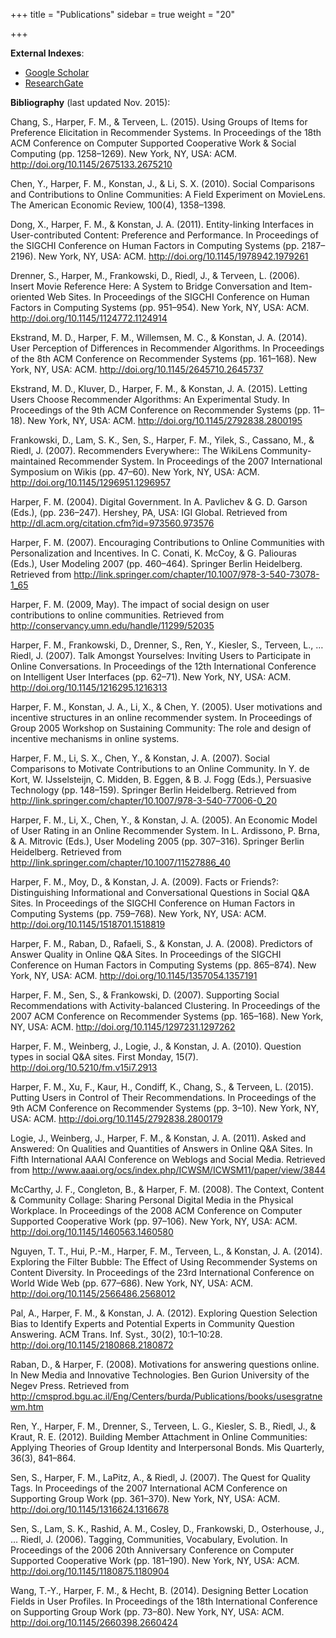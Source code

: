 +++
title = "Publications"
sidebar = true
weight = "20"

+++

**External Indexes**:

* [Google Scholar](https://scholar.google.com/citations?user=y9kaCjcAAAAJ&hl=en&oi=sra)
* [ResearchGate](https://www.researchgate.net/profile/Franklin_Harper)

**Bibliography** (last updated Nov. 2015):

Chang, S., Harper, F. M., & Terveen, L. (2015). Using Groups of Items for Preference Elicitation in Recommender Systems. In Proceedings of the 18th ACM Conference on Computer Supported Cooperative Work & Social Computing (pp. 1258–1269). New York, NY, USA: ACM. http://doi.org/10.1145/2675133.2675210

Chen, Y., Harper, F. M., Konstan, J., & Li, S. X. (2010). Social Comparisons and Contributions to Online Communities: A Field Experiment on MovieLens. The American Economic Review, 100(4), 1358–1398.

Dong, X., Harper, F. M., & Konstan, J. A. (2011). Entity-linking Interfaces in User-contributed Content: Preference and Performance. In Proceedings of the SIGCHI Conference on Human Factors in Computing Systems (pp. 2187–2196). New York, NY, USA: ACM. http://doi.org/10.1145/1978942.1979261

Drenner, S., Harper, M., Frankowski, D., Riedl, J., & Terveen, L. (2006). Insert Movie Reference Here: A System to Bridge Conversation and Item-oriented Web Sites. In Proceedings of the SIGCHI Conference on Human Factors in Computing Systems (pp. 951–954). New York, NY, USA: ACM. http://doi.org/10.1145/1124772.1124914

Ekstrand, M. D., Harper, F. M., Willemsen, M. C., & Konstan, J. A. (2014). User Perception of Differences in Recommender Algorithms. In Proceedings of the 8th ACM Conference on Recommender Systems (pp. 161–168). New York, NY, USA: ACM. http://doi.org/10.1145/2645710.2645737

Ekstrand, M. D., Kluver, D., Harper, F. M., & Konstan, J. A. (2015). Letting Users Choose Recommender Algorithms: An Experimental Study. In Proceedings of the 9th ACM Conference on Recommender Systems (pp. 11–18). New York, NY, USA: ACM. http://doi.org/10.1145/2792838.2800195

Frankowski, D., Lam, S. K., Sen, S., Harper, F. M., Yilek, S., Cassano, M., & Riedl, J. (2007). Recommenders Everywhere:: The WikiLens Community-maintained Recommender System. In Proceedings of the 2007 International Symposium on Wikis (pp. 47–60). New York, NY, USA: ACM. http://doi.org/10.1145/1296951.1296957

Harper, F. M. (2004). Digital Government. In A. Pavlichev & G. D. Garson (Eds.), (pp. 236–247). Hershey, PA, USA: IGI Global. Retrieved from http://dl.acm.org/citation.cfm?id=973560.973576

Harper, F. M. (2007). Encouraging Contributions to Online Communities with Personalization and Incentives. In C. Conati, K. McCoy, & G. Paliouras (Eds.), User Modeling 2007 (pp. 460–464). Springer Berlin Heidelberg. Retrieved from http://link.springer.com/chapter/10.1007/978-3-540-73078-1_65

Harper, F. M. (2009, May). The impact of social design on user contributions to online communities. Retrieved from http://conservancy.umn.edu/handle/11299/52035

Harper, F. M., Frankowski, D., Drenner, S., Ren, Y., Kiesler, S., Terveen, L., … Riedl, J. (2007). Talk Amongst Yourselves: Inviting Users to Participate in Online Conversations. In Proceedings of the 12th International Conference on Intelligent User Interfaces (pp. 62–71). New York, NY, USA: ACM. http://doi.org/10.1145/1216295.1216313

Harper, F. M., Konstan, J. A., Li, X., & Chen, Y. (2005). User motivations and incentive structures in an online recommender system. In Proceedings of Group 2005 Workshop on Sustaining Community: The role and design of incentive mechanisms in online systems.

Harper, F. M., Li, S. X., Chen, Y., & Konstan, J. A. (2007). Social Comparisons to Motivate Contributions to an Online Community. In Y. de Kort, W. IJsselsteijn, C. Midden, B. Eggen, & B. J. Fogg (Eds.), Persuasive Technology (pp. 148–159). Springer Berlin Heidelberg. Retrieved from http://link.springer.com/chapter/10.1007/978-3-540-77006-0_20

Harper, F. M., Li, X., Chen, Y., & Konstan, J. A. (2005). An Economic Model of User Rating in an Online Recommender System. In L. Ardissono, P. Brna, & A. Mitrovic (Eds.), User Modeling 2005 (pp. 307–316). Springer Berlin Heidelberg. Retrieved from http://link.springer.com/chapter/10.1007/11527886_40

Harper, F. M., Moy, D., & Konstan, J. A. (2009). Facts or Friends?: Distinguishing Informational and Conversational Questions in Social Q&A Sites. In Proceedings of the SIGCHI Conference on Human Factors in Computing Systems (pp. 759–768). New York, NY, USA: ACM. http://doi.org/10.1145/1518701.1518819

Harper, F. M., Raban, D., Rafaeli, S., & Konstan, J. A. (2008). Predictors of Answer Quality in Online Q&A Sites. In Proceedings of the SIGCHI Conference on Human Factors in Computing Systems (pp. 865–874). New York, NY, USA: ACM. http://doi.org/10.1145/1357054.1357191

Harper, F. M., Sen, S., & Frankowski, D. (2007). Supporting Social Recommendations with Activity-balanced Clustering. In Proceedings of the 2007 ACM Conference on Recommender Systems (pp. 165–168). New York, NY, USA: ACM. http://doi.org/10.1145/1297231.1297262

Harper, F. M., Weinberg, J., Logie, J., & Konstan, J. A. (2010). Question types in social Q&A sites. First Monday, 15(7). http://doi.org/10.5210/fm.v15i7.2913

Harper, F. M., Xu, F., Kaur, H., Condiff, K., Chang, S., & Terveen, L. (2015). Putting Users in Control of Their Recommendations. In Proceedings of the 9th ACM Conference on Recommender Systems (pp. 3–10). New York, NY, USA: ACM. http://doi.org/10.1145/2792838.2800179

Logie, J., Weinberg, J., Harper, F. M., & Konstan, J. A. (2011). Asked and Answered: On Qualities and Quantities of Answers in Online Q&A Sites. In Fifth International AAAI Conference on Weblogs and Social Media. Retrieved from http://www.aaai.org/ocs/index.php/ICWSM/ICWSM11/paper/view/3844

McCarthy, J. F., Congleton, B., & Harper, F. M. (2008). The Context, Content & Community Collage: Sharing Personal Digital Media in the Physical Workplace. In Proceedings of the 2008 ACM Conference on Computer Supported Cooperative Work (pp. 97–106). New York, NY, USA: ACM. http://doi.org/10.1145/1460563.1460580

Nguyen, T. T., Hui, P.-M., Harper, F. M., Terveen, L., & Konstan, J. A. (2014). Exploring the Filter Bubble: The Effect of Using Recommender Systems on Content Diversity. In Proceedings of the 23rd International Conference on World Wide Web (pp. 677–686). New York, NY, USA: ACM. http://doi.org/10.1145/2566486.2568012

Pal, A., Harper, F. M., & Konstan, J. A. (2012). Exploring Question Selection Bias to Identify Experts and Potential Experts in Community Question Answering. ACM Trans. Inf. Syst., 30(2), 10:1–10:28. http://doi.org/10.1145/2180868.2180872

Raban, D., & Harper, F. (2008). Motivations for answering questions online. In New Media and Innovative Technologies. Ben Gurion University of the Negev Press. Retrieved from http://cmsprod.bgu.ac.il/Eng/Centers/burda/Publications/books/usesgratnewm.htm

Ren, Y., Harper, F. M., Drenner, S., Terveen, L. G., Kiesler, S. B., Riedl, J., & Kraut, R. E. (2012). Building Member Attachment in Online Communities: Applying Theories of Group Identity and Interpersonal Bonds. Mis Quarterly, 36(3), 841–864.

Sen, S., Harper, F. M., LaPitz, A., & Riedl, J. (2007). The Quest for Quality Tags. In Proceedings of the 2007 International ACM Conference on Supporting Group Work (pp. 361–370). New York, NY, USA: ACM. http://doi.org/10.1145/1316624.1316678

Sen, S., Lam, S. K., Rashid, A. M., Cosley, D., Frankowski, D., Osterhouse, J., … Riedl, J. (2006). Tagging, Communities, Vocabulary, Evolution. In Proceedings of the 2006 20th Anniversary Conference on Computer Supported Cooperative Work (pp. 181–190). New York, NY, USA: ACM. http://doi.org/10.1145/1180875.1180904

Wang, T.-Y., Harper, F. M., & Hecht, B. (2014). Designing Better Location Fields in User Profiles. In Proceedings of the 18th International Conference on Supporting Group Work (pp. 73–80). New York, NY, USA: ACM. http://doi.org/10.1145/2660398.2660424
